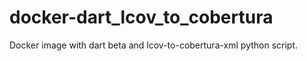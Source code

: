 # docker-dart_lcov_to_cobertura
Docker image with dart beta and lcov-to-cobertura-xml python script.
